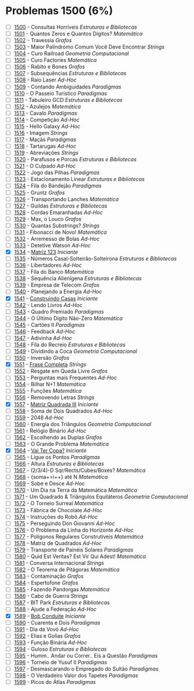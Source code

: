 # Problemas 1500 (6%)

- [ ]  [1500](https://www.beecrowd.com.br/repository/UOJ_1500.html) - Consultas Horríveis *Estruturas e Bibliotecas*
- [ ]  [1501](https://www.beecrowd.com.br/repository/UOJ_1501.html) - Quantos Zeros e Quantos Dígitos? *Matemática*
- [ ]  [1502](https://www.beecrowd.com.br/repository/UOJ_1502.html) - Travessia *Grafos*
- [ ]  [1503](https://www.beecrowd.com.br/repository/UOJ_1503.html) - Maior Palíndromo Comum Você Deve Encontrar *Strings*
- [ ]  [1504](https://www.beecrowd.com.br/repository/UOJ_1504.html) - Curo Railroad *Geometria Computacional*
- [ ]  [1505](https://www.beecrowd.com.br/repository/UOJ_1505.html) - Curo Factories *Matemática*
- [ ]  [1506](https://www.beecrowd.com.br/repository/UOJ_1506.html) - Rabito e Bones *Grafos*
- [ ]  [1507](https://www.beecrowd.com.br/repository/UOJ_1507.html) - Subsequências *Estruturas e Bibliotecas*
- [ ]  [1508](https://www.beecrowd.com.br/repository/UOJ_1508.html) - Raio Laser *Ad-Hoc*
- [ ]  [1509](https://www.beecrowd.com.br/repository/UOJ_1509.html) - Contando Ambiguidades *Paradigmas*
- [ ]  [1510](https://www.beecrowd.com.br/repository/UOJ_1510.html) - O Passeio Turístico *Paradigmas*
- [ ]  [1511](https://www.beecrowd.com.br/repository/UOJ_1511.html) - Tabuleiro GCD *Estruturas e Bibliotecas*
- [ ]  [1512](https://www.beecrowd.com.br/repository/UOJ_1512.html) - Azulejos *Matemática*
- [ ]  [1513](https://www.beecrowd.com.br/repository/UOJ_1513.html) - Cavalo *Paradigmas*
- [ ]  [1514](https://www.beecrowd.com.br/repository/UOJ_1514.html) - Competição *Ad-Hoc*
- [ ]  [1515](https://www.beecrowd.com.br/repository/UOJ_1515.html) - Hello Galaxy *Ad-Hoc*
- [ ]  [1516](https://www.beecrowd.com.br/repository/UOJ_1516.html) - Imagem *Strings*
- [ ]  [1517](https://www.beecrowd.com.br/repository/UOJ_1517.html) - Maçãs *Paradigmas*
- [ ]  [1518](https://www.beecrowd.com.br/repository/UOJ_1518.html) - Tartarugas *Ad-Hoc*
- [ ]  [1519](https://www.beecrowd.com.br/repository/UOJ_1519.html) - Abreviações *Strings*
- [ ]  [1520](https://www.beecrowd.com.br/repository/UOJ_1520.html) - Parafusos e Porcas *Estruturas e Bibliotecas*
- [ ]  [1521](https://www.beecrowd.com.br/repository/UOJ_1521.html) - O Culpado *Ad-Hoc*
- [ ]  [1522](https://www.beecrowd.com.br/repository/UOJ_1522.html) - Jogo das Pilhas *Paradigmas*
- [ ]  [1523](https://www.beecrowd.com.br/repository/UOJ_1523.html) - Estacionamento Linear *Estruturas e Bibliotecas*
- [ ]  [1524](https://www.beecrowd.com.br/repository/UOJ_1524.html) - Fila do Bandejão *Paradigmas*
- [ ]  [1525](https://www.beecrowd.com.br/repository/UOJ_1525.html) - Gruntz *Grafos*
- [ ]  [1526](https://www.beecrowd.com.br/repository/UOJ_1526.html) - Transportando Lanches *Matemática*
- [ ]  [1527](https://www.beecrowd.com.br/repository/UOJ_1527.html) - Guildas *Estruturas e Bibliotecas*
- [ ]  [1528](https://www.beecrowd.com.br/repository/UOJ_1528.html) - Cordas Emaranhadas *Ad-Hoc*
- [ ]  [1529](https://www.beecrowd.com.br/repository/UOJ_1529.html) - Max, o Louco *Grafos*
- [ ]  [1530](https://www.beecrowd.com.br/repository/UOJ_1530.html) - Quantas Substrings? *Strings*
- [ ]  [1531](https://www.beecrowd.com.br/repository/UOJ_1531.html) - Fibonacci de Novo! *Matemática*
- [ ]  [1532](https://www.beecrowd.com.br/repository/UOJ_1532.html) - Arremesso de Bolas *Ad-Hoc*
- [ ]  [1533](https://www.beecrowd.com.br/repository/UOJ_1533.html) - Detetive Watson *Ad-Hoc*
- [x]  [1534](https://www.beecrowd.com.br/repository/UOJ_1534.html) - [Matriz 123](1534.c) *Iniciante*
- [ ]  [1535](https://www.beecrowd.com.br/repository/UOJ_1535.html) - Números Casal-Solteirão-Solteirona *Estruturas e Bibliotecas*
- [ ]  [1536](https://www.beecrowd.com.br/repository/UOJ_1536.html) - Libertadores *Ad-Hoc*
- [ ]  [1537](https://www.beecrowd.com.br/repository/UOJ_1537.html) - Fila do Banco *Matemática*
- [ ]  [1538](https://www.beecrowd.com.br/repository/UOJ_1538.html) - Sequência Alienígena *Estruturas e Bibliotecas*
- [ ]  [1539](https://www.beecrowd.com.br/repository/UOJ_1539.html) - Empresa de Telecom *Grafos*
- [ ]  [1540](https://www.beecrowd.com.br/repository/UOJ_1540.html) - Planejando a Energia *Ad-Hoc*
- [x]  [1541](https://www.beecrowd.com.br/repository/UOJ_1541.html) - [Construindo Casas](1541.c) *Iniciante*
- [ ]  [1542](https://www.beecrowd.com.br/repository/UOJ_1542.html) - Lendo Livros *Ad-Hoc*
- [ ]  [1543](https://www.beecrowd.com.br/repository/UOJ_1543.html) - Quadro Premiado *Paradigmas*
- [ ]  [1544](https://www.beecrowd.com.br/repository/UOJ_1544.html) - O Último Dígito Não-Zero *Matemática*
- [ ]  [1545](https://www.beecrowd.com.br/repository/UOJ_1545.html) - Cartões II *Paradigmas*
- [ ]  [1546](https://www.beecrowd.com.br/repository/UOJ_1546.html) - Feedback *Ad-Hoc*
- [ ]  [1547](https://www.beecrowd.com.br/repository/UOJ_1547.html) - Adivinha *Ad-Hoc*
- [ ]  [1548](https://www.beecrowd.com.br/repository/UOJ_1548.html) - Fila do Recreio *Estruturas e Bibliotecas*
- [ ]  [1549](https://www.beecrowd.com.br/repository/UOJ_1549.html) - Dividindo a Coca *Geometria Computacional*
- [ ]  [1550](https://www.beecrowd.com.br/repository/UOJ_1550.html) - Inversão *Grafos*
- [x]  [1551](https://www.beecrowd.com.br/repository/UOJ_1551.html) - [Frase Completa](1551.c) *Strings*
- [ ]  [1552](https://www.beecrowd.com.br/repository/UOJ_1552.html) - Resgate em Queda Livre *Grafos*
- [ ]  [1553](https://www.beecrowd.com.br/repository/UOJ_1553.html) - Perguntas mais Frequentes *Ad-Hoc*
- [ ]  [1554](https://www.beecrowd.com.br/repository/UOJ_1554.html) - Bilhar N+1 *Matemática*
- [ ]  [1555](https://www.beecrowd.com.br/repository/UOJ_1555.html) - Funções *Matemática*
- [ ]  [1556](https://www.beecrowd.com.br/repository/UOJ_1556.html) - Removendo Letras *Strings*
- [x]  [1557](https://www.beecrowd.com.br/repository/UOJ_1557.html) - [Matriz Quadrada III](1557.c) *Iniciante*
- [ ]  [1558](https://www.beecrowd.com.br/repository/UOJ_1558.html) - Soma de Dois Quadrados *Ad-Hoc*
- [ ]  [1559](https://www.beecrowd.com.br/repository/UOJ_1559.html) - 2048 *Ad-Hoc*
- [ ]  [1560](https://www.beecrowd.com.br/repository/UOJ_1560.html) - Energia dos Triângulos *Geometria Computacional*
- [ ]  [1561](https://www.beecrowd.com.br/repository/UOJ_1561.html) - Relógio Binário *Ad-Hoc*
- [ ]  [1562](https://www.beecrowd.com.br/repository/UOJ_1562.html) - Escolhendo as Duplas *Grafos*
- [ ]  [1563](https://www.beecrowd.com.br/repository/UOJ_1563.html) - O Grande Problema *Matemática*
- [x]  [1564](https://www.beecrowd.com.br/repository/UOJ_1564.html) - [Vai Ter Copa?](1564.c) *Iniciante*
- [ ]  [1565](https://www.beecrowd.com.br/repository/UOJ_1565.html) - Ligue os Pontos *Paradigmas*
- [ ]  [1566](https://www.beecrowd.com.br/repository/UOJ_1566.html) - Altura *Estruturas e Bibliotecas*
- [ ]  [1567](https://www.beecrowd.com.br/repository/UOJ_1567.html) - (2/3/4)-D Sqr/Rects/Cubes/Boxes? *Matemática*
- [ ]  [1568](https://www.beecrowd.com.br/repository/UOJ_1568.html) - {soma+=i++} até N *Matemática*
- [ ]  [1569](https://www.beecrowd.com.br/repository/UOJ_1569.html) - Sobe e Desce *Ad-Hoc*
- [ ]  [1570](https://www.beecrowd.com.br/repository/UOJ_1570.html) - Um Dia na Terra da Matemática *Matemática*
- [ ]  [1571](https://www.beecrowd.com.br/repository/UOJ_1571.html) - Um Quadrado &amp; Triângulos Equiláteros *Geometria Computacional*
- [ ]  [1572](https://www.beecrowd.com.br/repository/UOJ_1572.html) - O Torneio Surreal *Matemática*
- [ ]  [1573](https://www.beecrowd.com.br/repository/UOJ_1573.html) - Fábrica de Chocolate *Ad-Hoc*
- [ ]  [1574](https://www.beecrowd.com.br/repository/UOJ_1574.html) - Instruções do Robô *Ad-Hoc*
- [ ]  [1575](https://www.beecrowd.com.br/repository/UOJ_1575.html) - Perseguindo Don Giovanni *Ad-Hoc*
- [ ]  [1576](https://www.beecrowd.com.br/repository/UOJ_1576.html) - O Problema da Linha do Horizonte *Ad-Hoc*
- [ ]  [1577](https://www.beecrowd.com.br/repository/UOJ_1577.html) - Polígonos Regulares Construtíveis *Matemática*
- [ ]  [1578](https://www.beecrowd.com.br/repository/UOJ_1578.html) - Matriz de Quadrados *Ad-Hoc*
- [ ]  [1579](https://www.beecrowd.com.br/repository/UOJ_1579.html) - Transporte de Painéis Solares *Paradigmas*
- [ ]  [1580](https://www.beecrowd.com.br/repository/UOJ_1580.html) - Quid Est Veritas? Est Vir Qui Adest! *Matemática*
- [ ]  [1581](https://www.beecrowd.com.br/repository/UOJ_1581.html) - Conversa Internacional *Strings*
- [ ]  [1582](https://www.beecrowd.com.br/repository/UOJ_1582.html) - O Teorema de Pitágoras *Matemática*
- [ ]  [1583](https://www.beecrowd.com.br/repository/UOJ_1583.html) - Contaminação *Grafos*
- [ ]  [1584](https://www.beecrowd.com.br/repository/UOJ_1584.html) - Espertofone *Grafos*
- [ ]  [1585](https://www.beecrowd.com.br/repository/UOJ_1585.html) - Fazendo Pandorgas *Matemática*
- [ ]  [1586](https://www.beecrowd.com.br/repository/UOJ_1586.html) - Cabo de Guerra *Strings*
- [ ]  [1587](https://www.beecrowd.com.br/repository/UOJ_1587.html) - BIT Park *Estruturas e Bibliotecas*
- [ ]  [1588](https://www.beecrowd.com.br/repository/UOJ_1588.html) - Ajude a Federação *Ad-Hoc*
- [x]  [1589](https://www.beecrowd.com.br/repository/UOJ_1589.html) - [Bob Conduite](1589.c) *Iniciante*
- [ ]  [1590](https://www.beecrowd.com.br/repository/UOJ_1590.html) - Cuarenta e Dois *Paradigmas*
- [ ]  [1591](https://www.beecrowd.com.br/repository/UOJ_1591.html) - Dia da Vovó *Ad-Hoc*
- [ ]  [1592](https://www.beecrowd.com.br/repository/UOJ_1592.html) - Elias e Golias *Grafos*
- [ ]  [1593](https://www.beecrowd.com.br/repository/UOJ_1593.html) - Função Binária *Ad-Hoc*
- [ ]  [1594](https://www.beecrowd.com.br/repository/UOJ_1594.html) - Guloso *Estruturas e Bibliotecas*
- [ ]  [1595](https://www.beecrowd.com.br/repository/UOJ_1595.html) - Humm.. Andar ou Correr.. Eis a Questão *Paradigmas*
- [ ]  [1596](https://www.beecrowd.com.br/repository/UOJ_1596.html) - Torneio de Yusuf II *Paradigmas*
- [ ]  [1597](https://www.beecrowd.com.br/repository/UOJ_1597.html) - Desmascarando o Empregado do Sultão *Paradigmas*
- [ ]  [1598](https://www.beecrowd.com.br/repository/UOJ_1598.html) - O Verdadeiro Valor dos Tapetes *Paradigmas*
- [ ]  [1599](https://www.beecrowd.com.br/repository/UOJ_1599.html) - Picos do Átlas *Paradigmas*
